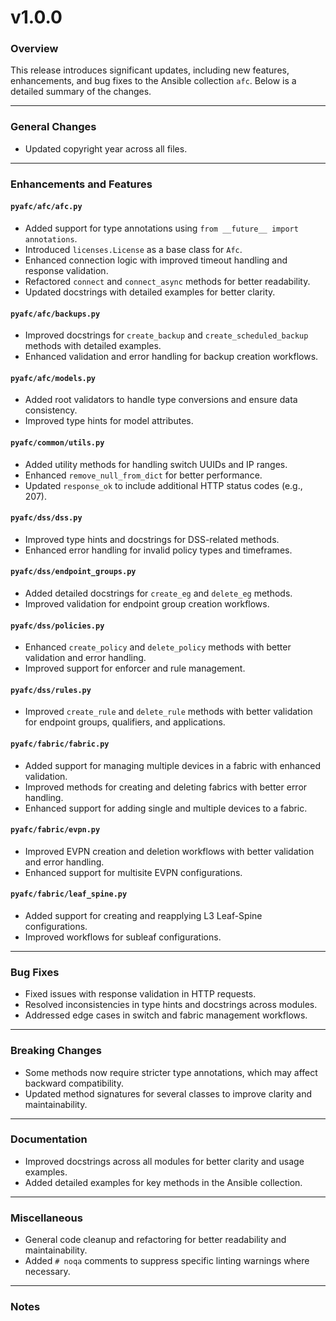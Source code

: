 # v1.0.0

### Overview
This release introduces significant updates, including new features, enhancements, and bug fixes to the Ansible collection `afc`. Below is a detailed summary of the changes.

---

### General Changes
- Updated copyright year across all files.

---

### Enhancements and Features

#### `pyafc/afc/afc.py`
- Added support for type annotations using `from __future__ import annotations`.
- Introduced `licenses.License` as a base class for `Afc`.
- Enhanced connection logic with improved timeout handling and response validation.
- Refactored `connect` and `connect_async` methods for better readability.
- Updated docstrings with detailed examples for better clarity.

#### `pyafc/afc/backups.py`
- Improved docstrings for `create_backup` and `create_scheduled_backup` methods with detailed examples.
- Enhanced validation and error handling for backup creation workflows.

#### `pyafc/afc/models.py`
- Added root validators to handle type conversions and ensure data consistency.
- Improved type hints for model attributes.

#### `pyafc/common/utils.py`
- Added utility methods for handling switch UUIDs and IP ranges.
- Enhanced `remove_null_from_dict` for better performance.
- Updated `response_ok` to include additional HTTP status codes (e.g., 207).

#### `pyafc/dss/dss.py`
- Improved type hints and docstrings for DSS-related methods.
- Enhanced error handling for invalid policy types and timeframes.

#### `pyafc/dss/endpoint_groups.py`
- Added detailed docstrings for `create_eg` and `delete_eg` methods.
- Improved validation for endpoint group creation workflows.

#### `pyafc/dss/policies.py`
- Enhanced `create_policy` and `delete_policy` methods with better validation and error handling.
- Improved support for enforcer and rule management.

#### `pyafc/dss/rules.py`
- Improved `create_rule` and `delete_rule` methods with better validation for endpoint groups, qualifiers, and applications.

#### `pyafc/fabric/fabric.py`
- Added support for managing multiple devices in a fabric with enhanced validation.
- Improved methods for creating and deleting fabrics with better error handling.
- Enhanced support for adding single and multiple devices to a fabric.

#### `pyafc/fabric/evpn.py`
- Improved EVPN creation and deletion workflows with better validation and error handling.
- Enhanced support for multisite EVPN configurations.

#### `pyafc/fabric/leaf_spine.py`
- Added support for creating and reapplying L3 Leaf-Spine configurations.
- Improved workflows for subleaf configurations.

---

### Bug Fixes
- Fixed issues with response validation in HTTP requests.
- Resolved inconsistencies in type hints and docstrings across modules.
- Addressed edge cases in switch and fabric management workflows.

---

### Breaking Changes
- Some methods now require stricter type annotations, which may affect backward compatibility.
- Updated method signatures for several classes to improve clarity and maintainability.

---

### Documentation
- Improved docstrings across all modules for better clarity and usage examples.
- Added detailed examples for key methods in the Ansible collection.

---

### Miscellaneous
- General code cleanup and refactoring for better readability and maintainability.
- Added `# noqa` comments to suppress specific linting warnings where necessary.

---

### Notes